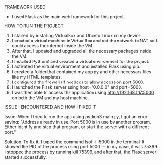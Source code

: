 FRAMEWORK USED
- I used Flask as the main web framework for this project.

HOW TO RUN THE PROJECT
1. I started by installing VirtualBox and Ubuntu Linux on my device.
2. I created a virtual machine in VirtualBox and set the network to NAT so I could access the internet inside the VM.
3. After that, I updated and upgraded all the necessary packages inside the VM.
4. I installed Python3 and created a virtual environment for the project.
5. I activated the virtual environment and installed Flask using pip.
6. I created a folder that contained my app.py and other necessary files like my HTML templates.
7. I configured the firewall (if needed) to allow access on port 5000.
8. I launched the Flask server using host="0.0.0.0" and port=5000.
9. I was then able to access the application using http://192.168.1.17:5000 on both the VM and my host machine.

ISSUE I ENCOUNTERED AND HOW I FIXED IT

Issue:
When I tried to run the app using python3 main.py, I got an error saying:
"Address already in use. Port 5000 is in use by another program. Either identify and stop that program, or start the server with a different port."

Solution:
To fix it, I typed the command lsof -i :5000 in the terminal. It showed the PID of the process using port 5000 — in my case, it was 75399. I stopped the process by running kill 75399, and after that, the Flask server started successfully.
